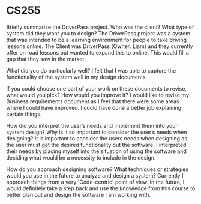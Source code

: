 # CS255
Briefly summarize the DriverPass project. Who was the client? What type of system did they want you to design?
The DriverPass project was a system that was intended to be a learning environment for people to take driving lessons online. The Client was DriverPass (Owner: Liam)
and they currently offer on road lessons but wanted to expand this to online. This would fill a gap that they saw in the market. 

What did you do particularly well?
I felt that I was able to capture the functionality of the system well in my design documents.

If you could choose one part of your work on these documents to revise, what would you pick? How would you improve it?
I would like to revise my Business requirements document as I feel that there were some areas where I could have improved. I could have done a better job
explaining certain things. 

How did you interpret the user’s needs and implement them into your system design? Why is it so important to consider the user’s needs when designing?
It is important to consider the users needs when designing as the user must get the desired functionality out the software. I interpreted their needs by placing myself into the situation of using the software and deciding what would be a necessity to include in the design. 

How do you approach designing software? What techniques or strategies would you use in the future to analyze and design a system?
Currently I approach things from a very 'Code-centric' point of view. In the future, I would definitely take a step back and use the knowledge from this course to better plan
out and design the software I am working with. 
